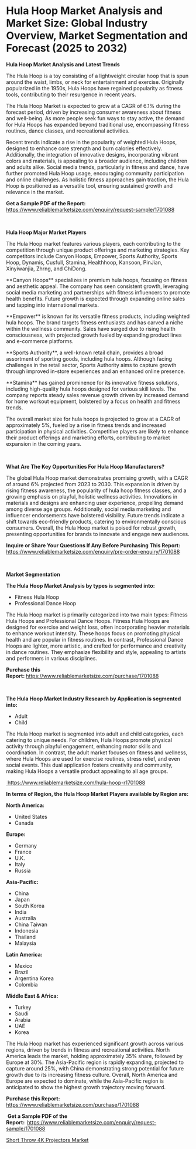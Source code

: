 <p><h1>Hula Hoop Market Analysis and Market Size: Global Industry Overview, Market Segmentation and Forecast (2025 to 2032)</h1></p><p><strong>Hula Hoop Market Analysis and Latest Trends</strong></p>
<p><p>The Hula Hoop is a toy consisting of a lightweight circular hoop that is spun around the waist, limbs, or neck for entertainment and exercise. Originally popularized in the 1950s, Hula Hoops have regained popularity as fitness tools, contributing to their resurgence in recent years. </p><p>The Hula Hoop Market is expected to grow at a CAGR of 6.1% during the forecast period, driven by increasing consumer awareness about fitness and well-being. As more people seek fun ways to stay active, the demand for Hula Hoops has expanded beyond traditional use, encompassing fitness routines, dance classes, and recreational activities. </p><p>Recent trends indicate a rise in the popularity of weighted Hula Hoops, designed to enhance core strength and burn calories effectively. Additionally, the integration of innovative designs, incorporating vibrant colors and materials, is appealing to a broader audience, including children and adults alike. Social media trends, particularly in fitness and dance, have further promoted Hula Hoop usage, encouraging community participation and online challenges. As holistic fitness approaches gain traction, the Hula Hoop is positioned as a versatile tool, ensuring sustained growth and relevance in the market.</p></p>
<p><strong>Get a Sample PDF of the Report:&nbsp;</strong> <a href="https://www.reliablemarketsize.com/enquiry/request-sample/1701088?utm_campaign=1904&utm_medium=2&utm_source=Github&utm_content=ia&utm_term=04042025&utm_id=hula-hoop">https://www.reliablemarketsize.com/enquiry/request-sample/1701088</a></p>
<p>&nbsp;</p>
<p><strong>Hula Hoop Major Market Players</strong></p>
<p><p>The Hula Hoop market features various players, each contributing to the competition through unique product offerings and marketing strategies. Key competitors include Canyon Hoops, Empower, Sports Authority, Sports Hoop, Dynamis, Cusfull, Stamina, Healthhoop, Kansoon, PinJian, Xinyiwanjia, Zhrng, and ChiDong.</p><p>**Canyon Hoops** specializes in premium hula hoops, focusing on fitness and aesthetic appeal. The company has seen consistent growth, leveraging social media marketing and partnerships with fitness influencers to promote health benefits. Future growth is expected through expanding online sales and tapping into international markets.</p><p>**Empower** is known for its versatile fitness products, including weighted hula hoops. The brand targets fitness enthusiasts and has carved a niche within the wellness community. Sales have surged due to rising health consciousness, with projected growth fueled by expanding product lines and e-commerce platforms.</p><p>**Sports Authority**, a well-known retail chain, provides a broad assortment of sporting goods, including hula hoops. Although facing challenges in the retail sector, Sports Authority aims to capture growth through improved in-store experiences and an enhanced online presence.</p><p>**Stamina** has gained prominence for its innovative fitness solutions, including high-quality hula hoops designed for various skill levels. The company reports steady sales revenue growth driven by increased demand for home workout equipment, bolstered by a focus on health and fitness trends.</p><p>The overall market size for hula hoops is projected to grow at a CAGR of approximately 5%, fueled by a rise in fitness trends and increased participation in physical activities. Competitive players are likely to enhance their product offerings and marketing efforts, contributing to market expansion in the coming years.</p></p>
<p>&nbsp;</p>
<p><strong>What Are The Key Opportunities For Hula Hoop Manufacturers?</strong></p>
<p><p>The global Hula Hoop market demonstrates promising growth, with a CAGR of around 6% projected from 2023 to 2030. This expansion is driven by rising fitness awareness, the popularity of hula hoop fitness classes, and a growing emphasis on playful, holistic wellness activities. Innovations in materials and designs are enhancing user experience, propelling demand among diverse age groups. Additionally, social media marketing and influencer endorsements have bolstered visibility. Future trends indicate a shift towards eco-friendly products, catering to environmentally conscious consumers. Overall, the Hula Hoop market is poised for robust growth, presenting opportunities for brands to innovate and engage new audiences.</p></p>
<p><strong>Inquire or Share Your Questions If Any Before Purchasing This Report:</strong> <a href="https://www.reliablemarketsize.com/enquiry/pre-order-enquiry/1701088?utm_campaign=1904&utm_medium=2&utm_source=Github&utm_content=ia&utm_term=04042025&utm_id=hula-hoop">https://www.reliablemarketsize.com/enquiry/pre-order-enquiry/1701088</a></p>
<p>&nbsp;</p>
<p><strong>Market Segmentation</strong></p>
<p><strong>The Hula Hoop Market Analysis by types is segmented into:</strong></p>
<p><ul><li>Fitness Hula Hoop</li><li>Professional Dance Hoop</li></ul></p>
<p><p>The Hula Hoop market is primarily categorized into two main types: Fitness Hula Hoops and Professional Dance Hoops. Fitness Hula Hoops are designed for exercise and weight loss, often incorporating heavier materials to enhance workout intensity. These hoops focus on promoting physical health and are popular in fitness routines. In contrast, Professional Dance Hoops are lighter, more artistic, and crafted for performance and creativity in dance routines. They emphasize flexibility and style, appealing to artists and performers in various disciplines.</p></p>
<p><strong>Purchase this Report:&nbsp;</strong><a href="https://www.reliablemarketsize.com/purchase/1701088?utm_campaign=1904&utm_medium=2&utm_source=Github&utm_content=ia&utm_term=04042025&utm_id=hula-hoop">https://www.reliablemarketsize.com/purchase/1701088</a></p>
<p>&nbsp;</p>
<p><strong>The Hula Hoop Market Industry Research by Application is segmented into:</strong></p>
<p><ul><li>Adult</li><li>Child</li></ul></p>
<p><p>The Hula Hoop market is segmented into adult and child categories, each catering to unique needs. For children, Hula Hoops promote physical activity through playful engagement, enhancing motor skills and coordination. In contrast, the adult market focuses on fitness and wellness, where Hula Hoops are used for exercise routines, stress relief, and even social events. This dual application fosters creativity and community, making Hula Hoops a versatile product appealing to all age groups.</p></p>
<p><a href="https://www.reliablemarketsize.com/hula-hoop-r1701088?utm_campaign=1904&utm_medium=2&utm_source=Github&utm_content=ia&utm_term=04042025&utm_id=hula-hoop">&nbsp;https://www.reliablemarketsize.com/hula-hoop-r1701088</a></p>
<p><strong>In terms of Region, the Hula Hoop Market Players available by Region are:</strong></p>
<p>
    <p> <strong> North America: </strong>
        <ul>
            <li>United States</li>
            <li>Canada</li>
        </ul>
        </p> 
    <p> <strong> Europe: </strong>
        <ul>
            <li>Germany</li>
            <li>France</li>
            <li>U.K.</li>
            <li>Italy</li>
            <li>Russia</li>
        </ul>
        </p> 
    <p> <strong> Asia-Pacific: </strong>
        <ul>
            <li>China</li>
            <li>Japan</li>
            <li>South Korea</li>
            <li>India</li>
            <li>Australia</li>
            <li>China Taiwan</li>
            <li>Indonesia</li>
            <li>Thailand</li>
            <li>Malaysia</li>
        </ul>
        </p> 
    <p> <strong> Latin America: </strong>
        <ul>
            <li>Mexico</li>
            <li>Brazil</li>
            <li>Argentina Korea</li>
            <li>Colombia</li>
        </ul>
        </p> 
    <p> <strong> Middle East & Africa: </strong>
        <ul>
            <li>Turkey</li>
            <li>Saudi</li>
            <li>Arabia</li>
            <li>UAE</li>
            <li>Korea</li>
        </ul>
    </p>
    </p>
<p><p>The Hula Hoop market has experienced significant growth across various regions, driven by trends in fitness and recreational activities. North America leads the market, holding approximately 35% share, followed by Europe at 30%. The Asia-Pacific region is rapidly expanding, projected to capture around 25%, with China demonstrating strong potential for future growth due to its increasing fitness culture. Overall, North America and Europe are expected to dominate, while the Asia-Pacific region is anticipated to show the highest growth trajectory moving forward.</p></p>
<p><strong>Purchase this Report: </strong><a href="https://www.reliablemarketsize.com/purchase/1701088?utm_campaign=1904&utm_medium=2&utm_source=Github&utm_content=ia&utm_term=04042025&utm_id=hula-hoop">https://www.reliablemarketsize.com/purchase/1701088</a></p>
<p>&nbsp;<strong>Get a Sample PDF of the Report:&nbsp;&nbsp;</strong><a href="https://www.reliablemarketsize.com/enquiry/request-sample/1701088?utm_campaign=1904&utm_medium=2&utm_source=Github&utm_content=ia&utm_term=04042025&utm_id=hula-hoop">https://www.reliablemarketsize.com/enquiry/request-sample/1701088</a></p>
<p><strong></strong></p>
<p><p><a href="https://github.com/willjis/Market-Research-Report-List-1/blob/main/short-throw-4k-projectors-market.md?utm_campaign=1904&utm_medium=2&utm_source=Github&utm_content=ia&utm_term=04042025&utm_id=hula-hoop">Short Throw 4K Projectors Market</a></p></p>